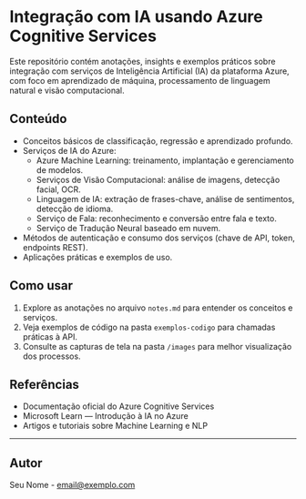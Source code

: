 # Integração com IA usando Azure Cognitive Services

Este repositório contém anotações, insights e exemplos práticos sobre integração com serviços de Inteligência Artificial (IA) da plataforma Azure, com foco em aprendizado de máquina, processamento de linguagem natural e visão computacional.

## Conteúdo

- Conceitos básicos de classificação, regressão e aprendizado profundo.
- Serviços de IA do Azure:
  - Azure Machine Learning: treinamento, implantação e gerenciamento de modelos.
  - Serviços de Visão Computacional: análise de imagens, detecção facial, OCR.
  - Linguagem de IA: extração de frases-chave, análise de sentimentos, detecção de idioma.
  - Serviço de Fala: reconhecimento e conversão entre fala e texto.
  - Serviço de Tradução Neural baseado em nuvem.
- Métodos de autenticação e consumo dos serviços (chave de API, token, endpoints REST).
- Aplicações práticas e exemplos de uso.

## Como usar

1. Explore as anotações no arquivo `notes.md` para entender os conceitos e serviços.
2. Veja exemplos de código na pasta `exemplos-codigo` para chamadas práticas à API.
3. Consulte as capturas de tela na pasta `/images` para melhor visualização dos processos.

## Referências

- Documentação oficial do Azure Cognitive Services  
- Microsoft Learn — Introdução à IA no Azure  
- Artigos e tutoriais sobre Machine Learning e NLP  

---

## Autor

Seu Nome - email@exemplo.com

